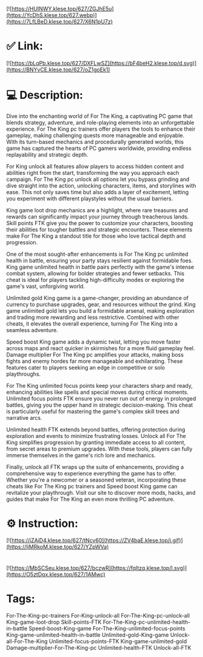 [![https://HUINWY.klese.top/627/ZGJhE5u](https://YcDhS.klese.top/627.webp)](https://7LfLBeD.klese.top/627/X6N1pU7z)
# ✅ Link:
[![https://bLqPb.klese.top/627/DXFLwSZ](https://bF4beH2.klese.top/d.svg)](https://BNYvCE.klese.top/627/oZ1goEk1)
# 💻 Description:
Dive into the enchanting world of For The King, a captivating PC game that blends strategy, adventure, and role-playing elements into an unforgettable experience. For The King pc trainers offer players the tools to enhance their gameplay, making challenging quests more manageable and enjoyable. With its turn-based mechanics and procedurally generated worlds, this game has captured the hearts of PC gamers worldwide, providing endless replayability and strategic depth.



For King unlock all features allow players to access hidden content and abilities right from the start, transforming the way you approach each campaign. For The King pc unlock all options let you bypass grinding and dive straight into the action, unlocking characters, items, and storylines with ease. This not only saves time but also adds a layer of excitement, letting you experiment with different playstyles without the usual barriers.



King game loot drop mechanics are a highlight, where rare treasures and rewards can significantly impact your journey through treacherous lands. Skill points FTK give you the power to customize your characters, boosting their abilities for tougher battles and strategic encounters. These elements make For The King a standout title for those who love tactical depth and progression.



One of the most sought-after enhancements is For The King pc unlimited health in battle, ensuring your party stays resilient against formidable foes. King game unlimited health in battle pairs perfectly with the game's intense combat system, allowing for bolder strategies and fewer setbacks. This cheat is ideal for players tackling high-difficulty modes or exploring the game's vast, unforgiving world.



Unlimited gold King game is a game-changer, providing an abundance of currency to purchase upgrades, gear, and resources without the grind. King game unlimited gold lets you build a formidable arsenal, making exploration and trading more rewarding and less restrictive. Combined with other cheats, it elevates the overall experience, turning For The King into a seamless adventure.



Speed boost King game adds a dynamic twist, letting you move faster across maps and react quicker in skirmishes for a more fluid gameplay feel. Damage multiplier For The King pc amplifies your attacks, making boss fights and enemy hordes far more manageable and exhilarating. These features cater to players seeking an edge in competitive or solo playthroughs.



For The King unlimited focus points keep your characters sharp and ready, enhancing abilities like spells and special moves during critical moments. Unlimited focus points FTK ensure you never run out of energy in prolonged battles, giving you the upper hand in strategic decision-making. This cheat is particularly useful for mastering the game's complex skill trees and narrative arcs.



Unlimited health FTK extends beyond battles, offering protection during exploration and events to minimize frustrating losses. Unlock all For The King simplifies progression by granting immediate access to all content, from secret areas to premium upgrades. With these tools, players can fully immerse themselves in the game's rich lore and mechanics.



Finally, unlock all FTK wraps up the suite of enhancements, providing a comprehensive way to experience everything the game has to offer. Whether you're a newcomer or a seasoned veteran, incorporating these cheats like For The King pc trainers and Speed boost King game can revitalize your playthrough. Visit our site to discover more mods, hacks, and guides that make For The King an even more thrilling PC adventure.

# ⚙️ Instruction:
[![https://iZAiD4.klese.top/627/tNcv60](https://ZV4baE.klese.top/i.gif)](https://IjMRkoM.klese.top/627/YZpWVa)
#
[![https://MbSCSeu.klese.top/627/bczwR](https://fqItzq.klese.top/l.svg)](https://O5ztDqx.klese.top/627/1AMwc)
# Tags:
For-The-King-pc-trainers For-King-unlock-all For-The-King-pc-unlock-all King-game-loot-drop Skill-points-FTK For-The-King-pc-unlimited-health-in-battle Speed-boost-King-game For-The-King-unlimited-focus-points King-game-unlimited-health-in-battle Unlimited-gold-King-game Unlock-all-For-The-King Unlimited-focus-points-FTK King-game-unlimited-gold Damage-multiplier-For-The-King-pc Unlimited-health-FTK Unlock-all-FTK






